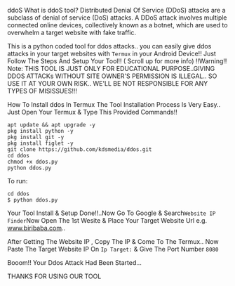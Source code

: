 ddoS
What is ddoS tool?
Distributed Denial Of Service (DDoS) attacks are a subclass of denial of service (DoS) attacks. A DDoS attack involves multiple connected online devices, collectively known as a botnet, which are used to overwhelm a target website with fake traffic.


This is a python coded tool for ddos attacks.. you can easily give ddos attacks in your target websites with `Termux` in your Android Device!! Just Follow The Steps And Setup Your Tool!! ( Scroll up for more info)
!!Warning!!
Note: THIS TOOL IS JUST ONLY FOR EDUCATIONAL PURPOSE..GIVING DDOS ATTACKs WITHOUT SITE OWNER'S PERMISSION IS ILLEGAL.. SO USE IT AT YOUR OWN RISK.. WE'LL BE NOT RESPONSIBLE FOR ANY TYPES OF MISISSUES!!!

How To Install ddos In Termux
The Tool Installation Process Is Very Easy.. Just Open Your Termux & Type This Provided Commands!!

```
apt update && apt upgrade -y
pkg install python -y
pkg install git -y
pkg install figlet -y
git clone https://github.com/kdsmedia/ddos.git
cd ddos
chmod +x ddos.py
python ddos.py

```
To run:

```
cd ddos
$ python ddos.py
```



Your Tool Install & Setup Done!!..Now Go To Google & Search`Website IP Finder`Now Open The 1st Wesite & Place Your Target Website Url e.g. www.biribaba.com..

After Getting The Website IP , Copy The IP & Come To The Termux.. Now Paste The Target Website IP On `Ip Target:` & Give The Port Number `8080`

Booom!! Your Ddos Attack Had Been Started...



THANKS FOR USING OUR TOOL

